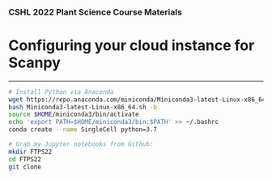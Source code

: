 ### CSHL 2022 Plant Science Course Materials
# Configuring your cloud instance for Scanpy 
-------

```bash
# Install Python via Anaconda
wget https://repo.anaconda.com/miniconda/Miniconda3-latest-Linux-x86_64.sh
bash Miniconda3-latest-Linux-x86_64.sh -b
source $HOME/miniconda3/bin/activate
echo 'export PATH=$HOME/miniconda3/bin:$PATH' >> ~/.bashrc
conda create --name SingleCell python=3.7
```


```bash
# Grab my Jupyter notebooks from Github:
mkdir FTPS22
cd FTPS22
git clone
```
